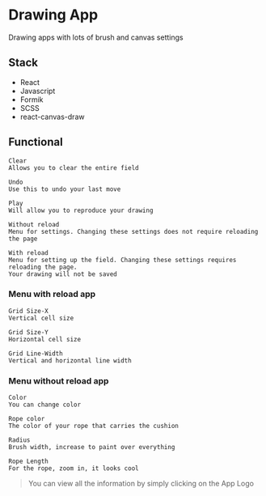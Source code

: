 # Drawing App
Drawing apps with lots of brush and canvas settings

## Stack 
- React
- Javascript
- Formik
- SCSS
- react-canvas-draw

## Functional
    Clear
    Allows you to clear the entire field
    
    Undo
    Use this to undo your last move
    
    Play
    Will allow you to reproduce your drawing
    
    Without reload
    Menu for settings. Changing these settings does not require reloading the page
    
    With reload
    Menu for setting up the field. Changing these settings requires reloading the page. 
    Your drawing will not be saved

### Menu with reload app
    Grid Size-X
    Vertical cell size
    
    Grid Size-Y
    Horizontal cell size

    Grid Line-Width
    Vertical and horizontal line width

### Menu without reload app
    Color
    You can change color
    
    Rope color
    The color of your rope that carries the cushion
    
    Radius
    Brush width, increase to paint over everything
    
    Rope Length
    For the rope, zoom in, it looks cool
    
> You can view all the information by simply clicking on the App Logo
